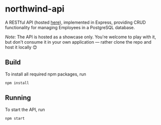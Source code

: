 # northwind-api
A RESTful API (hosted [here](https://northwind-api-bgh.azurewebsites.net/swagger/)), implemented in Express, providing CRUD functionality for managing Employees in a PostgreSQL database.

*Note:* The API is hosted as a showcase only. You're welcome to play with it, but don't consume it in your own application — rather clone the repo and 
host it locally 😊

## Build
To install all required npm packages, run
```
npm install
```

## Running
To start the API, run
```
npm start
```
